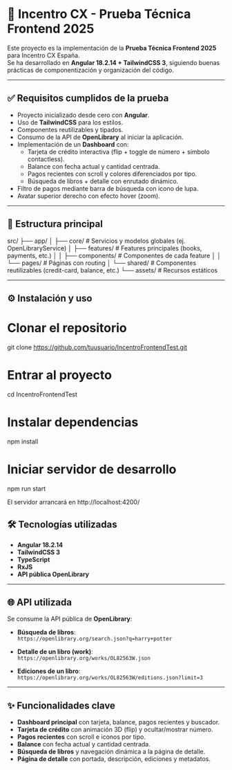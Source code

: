 # 🚀 Incentro CX - Prueba Técnica Frontend 2025

Este proyecto es la implementación de la **Prueba Técnica Frontend 2025** para Incentro CX España.  
Se ha desarrollado en **Angular 18.2.14 + TailwindCSS 3**, siguiendo buenas prácticas de componentización y organización del código.

---

## ✅ Requisitos cumplidos de la prueba

- Proyecto inicializado desde cero con **Angular**.
- Uso de **TailwindCSS** para los estilos.
- Componentes reutilizables y tipados.
- Consumo de la API de **OpenLibrary** al iniciar la aplicación.
- Implementación de un **Dashboard** con:
  - Tarjeta de crédito interactiva (flip + toggle de número + símbolo contactless).
  - Balance con fecha actual y cantidad centrada.
  - Pagos recientes con scroll y colores diferenciados por tipo.
  - Búsqueda de libros + detalle con enrutado dinámico.
- Filtro de pagos mediante barra de búsqueda con icono de lupa.
- Avatar superior derecho con efecto hover (zoom).

---

## 📂 Estructura principal

src/
├── app/
│   ├── core/                # Servicios y modelos globales (ej. OpenLibraryService)
│   ├── features/            # Features principales (books, payments, etc.)
│   │   ├── components/      # Componentes de cada feature
│   │   └── pages/           # Páginas con routing
│   └── shared/              # Componentes reutilizables (credit-card, balance, etc.)
└── assets/                  # Recursos estáticos

---

## ⚙️ Instalación y uso

# Clonar el repositorio
git clone https://github.com/tuusuario/IncentroFrontendTest.git

# Entrar al proyecto
cd IncentroFrontendTest

# Instalar dependencias
npm install

# Iniciar servidor de desarrollo
npm run start

El servidor arrancará en http://localhost:4200/ 

## 🛠️ Tecnologías utilizadas
- **Angular 18.2.14**
- **TailwindCSS 3**
- **TypeScript**
- **RxJS**
- **API pública OpenLibrary**

---

## 🌐 API utilizada

Se consume la API pública de **OpenLibrary**:

- **Búsqueda de libros**:  
  `https://openlibrary.org/search.json?q=harry+potter`

- **Detalle de un libro (work)**:  
  `https://openlibrary.org/works/OL82563W.json`

- **Ediciones de un libro**:  
  `https://openlibrary.org/works/OL82563W/editions.json?limit=3`

---

## ✨ Funcionalidades clave
- **Dashboard principal** con tarjeta, balance, pagos recientes y buscador.
- **Tarjeta de crédito** con animación 3D (flip) y ocultar/mostrar número.
- **Pagos recientes** con scroll e iconos por tipo.
- **Balance** con fecha actual y cantidad centrada.
- **Búsqueda de libros** y navegación dinámica a la página de detalle.
- **Página de detalle** con portada, descripción, ediciones y metadatos.

